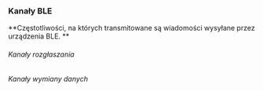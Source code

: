 ### Kanały BLE
**Częstotliwości, na których transmitowane są wiadomości wysyłane przez urządzenia BLE. **


###### Kanały rozgłaszania




###### Kanały wymiany danych
